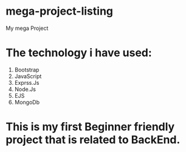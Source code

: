 # mega-project-listing
My mega Project
# The technology i have used:
1. Bootstrap
2. JavaScript
3. Exprss.Js
4. Node.Js
5. EJS
6. MongoDb

# This is my first Beginner friendly project that is related to BackEnd. 
